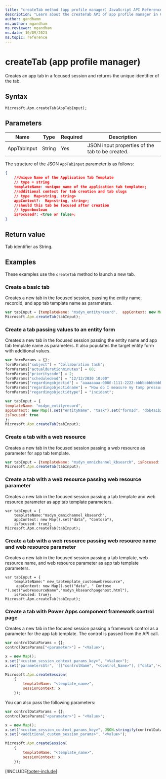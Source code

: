 ```yaml
---
title: "createTab method (app profile manager) JavaScript API Reference | MicrosoftDocs"
description: "Learn about the createTab API of app profile manager in Customer Service workspace."
author: gandhamm
ms.author: mgandham
ms.reviewer: mgandham
ms.date: 10/09/2023
ms.topic: reference
---
```


# createTab (app profile manager)

Creates an app tab in a focused session and returns the unique identifier of the tab.

## Syntax

`Microsoft.Apm.createTab(AppTabInput);`

## Parameters

| **Name**         | **Type**      | **Required** | **Description**   |
|------------------|----------     |--------------|-------------------|
| AppTabInput      |   String    | Yes          | JSON input properties of the tab to be created.     |

The structure of the JSON `AppTabInput` parameter is as follows:

```json
{
    //Unique Name of the Application Tab Template
    // type = string
    templateName: <unique name of the application tab template>;
    //additional context for tab creation and tab slugs
    // type  Map<string, string>
    appContext?:  Map<string, string>;
    //should this tab be focused after creation
    // type=boolean
    isFocused?: <true or false>;
}
```

## Return value

Tab identifier as String.

## Examples

These examples use the `createTab` method to launch a new tab.

### Create a basic tab

Creates a new tab in the focused session, passing the entity name, recordId, and app tab template name as parameters.

```JavaScript
var tabInput = {templateName: "msdyn_entityrecord",  appContext: new Map().set("entityName", "account").set("entityId", " 22cc22cc-dd33-ee44-ff55-66aa66aa66aa"),  isFocused: true};
Microsoft.Apm.createTab(tabInput);
```

### Create a tab passing values to an entity form

Creates a new tab in the focused session passing the entity name and app tab template name as parameters. It also populates the target entity form with additional values.

```JavaScript
var formParams = {};
formParams["subject"] = "Collaboration task";
formParams["actualdurationminutes"] = 60;
formParams["prioritycode"] = 2;
formParams["scheduledend"] = "12/12/2030 10:00"
formParams["regardingobjectid"] = "aaaaaaaa-0000-1111-2222-bbbbbbbbbbbb";
formParams["regardingobjectidname"] = "How do I measure my tamp pressure?";
formParams["regardingobjectidtype"] = "incident";

var tabInput = {
templateName: "msdyn_entityrecord",
appContext: new Map().set("entityName", "task").set("formId", "d5b4a1b2-de4f-4f86-8768-b0730001e7d1").set("data", JSON.stringify(formParams)),
isFocused: true
};
Microsoft.Apm.createTab(tabInput);
```

### Create a tab with a web resource

Creates a new tab in the focused session passing a web resource as parameter for app tab template.

```JavaScript
var tabInput = {templateName: "msdyn_omnichannel_kbsearch", isFocused: true};
Microsoft.Apm.createTab(tabInput);
```

### Create a tab with a web resource passing web resource parameter

Creates a new tab in the focused session passing a tab template and web resource parameter as app tab template parameters.

```
var tabInput = {
    templateName:"msdyn_omnichannel_kbsearch",
    appContext: new Map().set("data", "Contoso"),
    isFocused: true}; 
Microsoft.Apm.createTab(tabInput);

```

### Create a tab with a web resource passing web resource name and web resource parameter

Creates a new tab in the focused session passing a tab template, web resource name, and web resource parameter as app tab template parameters.
 
```
var tabInput = {
    templateName:" new_tabtemplate_customwebresource",
     appContext: new Map().set("data", " Contoso ").set("webresourceName","msdyn_kbsearchpagehost.html"),
    isFocused: true}; 
Microsoft.Apm.createTab(tabInput);

```

### Create a tab with Power Apps component framework control page

Creates a new tab in the focused session passing a framework control as a parameter for the app tab template. The control is passed from the API call.

```JavaScript
var controlDataParams = {};
controlDataParams["<parameter>"] = "<Value>";

x = new Map();
x.set("<custom_session_context_params_key>", "<Value>");
x.set("parametersStr", '[["controlName", "<Control_Name>"], ["data",'+JSON.stringify(controlDataParams)+']]');

Microsoft.Apm.createSession(
    {
        templateName: "<template_name>",
        sessionContext: x
    });

```

You can also pass the following parameters:

```JavaScript
var controlDataParams = {};
controlDataParams["<parameter>"] = "<Value>";

x = new Map();
x.set("<custom_session_context_params_key>", JSON.stringify(controlDataParams));
x.set("<additional_custom_session_params>", "<Value>");

Microsoft.Apm.createSession(
    {
        templateName: "<template_name>",
        sessionContext: x
    });

```

[!INCLUDE[footer-include](../../../../includes/footer-banner.md)]
